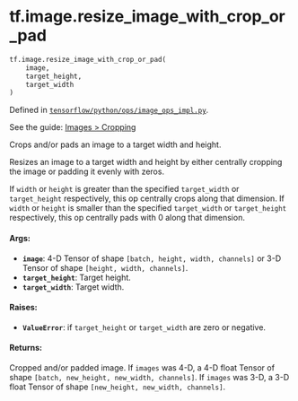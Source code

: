 <div itemscope itemtype="http://developers.google.com/ReferenceObject">
<meta itemprop="name" content="tf.image.resize_image_with_crop_or_pad" />
<meta itemprop="path" content="Stable" />
</div>

# tf.image.resize_image_with_crop_or_pad

``` python
tf.image.resize_image_with_crop_or_pad(
    image,
    target_height,
    target_width
)
```



Defined in [`tensorflow/python/ops/image_ops_impl.py`](https://www.tensorflow.org/code/tensorflow/python/ops/image_ops_impl.py).

See the guide: [Images > Cropping](../../../../api_guides/python/image.md#Cropping)

Crops and/or pads an image to a target width and height.

Resizes an image to a target width and height by either centrally
cropping the image or padding it evenly with zeros.

If `width` or `height` is greater than the specified `target_width` or
`target_height` respectively, this op centrally crops along that dimension.
If `width` or `height` is smaller than the specified `target_width` or
`target_height` respectively, this op centrally pads with 0 along that
dimension.

#### Args:

* <b>`image`</b>: 4-D Tensor of shape `[batch, height, width, channels]` or
         3-D Tensor of shape `[height, width, channels]`.
* <b>`target_height`</b>: Target height.
* <b>`target_width`</b>: Target width.


#### Raises:

* <b>`ValueError`</b>: if `target_height` or `target_width` are zero or negative.


#### Returns:

Cropped and/or padded image.
If `images` was 4-D, a 4-D float Tensor of shape
`[batch, new_height, new_width, channels]`.
If `images` was 3-D, a 3-D float Tensor of shape
`[new_height, new_width, channels]`.